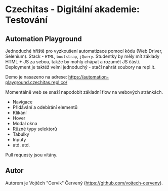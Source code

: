 # Czechitas - Digitální akademie: Testování

## Automation Playground

Jednoduché hřiště pro vyzkoušení automatizace pomocí kódu (Web Driver, Selenium).
Stack - `HTML`, `bootstrap`, `jQuery`.
Studentky by měly mít základy HTML + JS za sebou, takže by mohly chápat a rozumět JS části.
Deployment je taktéž velmi jednoduchý - stačí nahrát soubory na repl.it.

Demo je nasazeno na adrese: <https://automation-playground.czechitas.repl.co/>

Momentálně web se snaží napodobit základní flow na webových stránkách.
* Navigace
* Přidávání a odebírání elementů
* Klikání
* Hover
* Modal okna
* Různé typy selektorů
* Tabulky
* Inputy
* atd. atd.

Pull requesty jsou vítány.

## Autor

Autorem je Vojtěch "Cervik" Červený (https://github.com/vojtech-cerveny).
